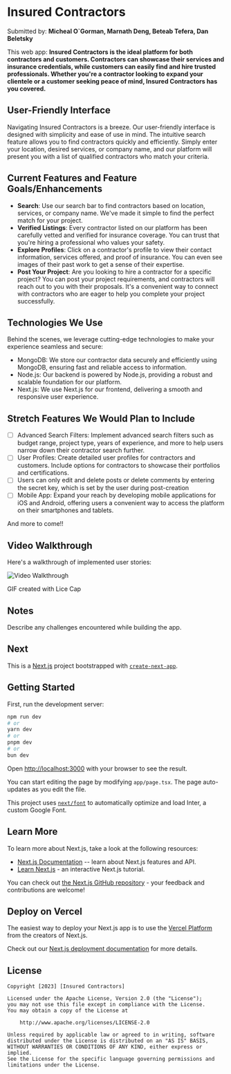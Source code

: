 # Insured Contractors

Submitted by: **Micheal O`Gorman, Marnath Deng, Beteab Tefera, Dan Beletsky**

This web app: **Insured Contractors is the ideal platform for both contractors and customers. Contractors can showcase their services and insurance credentials, while customers can easily find and hire trusted professionals. Whether you're a contractor looking to expand your clientele or a customer seeking peace of mind, Insured Contractors has you covered.**

## User-Friendly Interface
Navigating Insured Contractors is a breeze. Our user-friendly interface is designed with simplicity and ease of use in mind. The intuitive search feature allows you to find contractors quickly and efficiently. Simply enter your location, desired services, or company name, and our platform will present you with a list of qualified contractors who match your criteria.

## Current Features and Feature Goals/Enhancements 
- **Search**: Use our search bar to find contractors based on location, services, or company name. We've made it simple to find the perfect match for your project.
- **Verified Listings**: Every contractor listed on our platform has been carefully vetted and verified for insurance coverage. You can trust that you're hiring a professional who values your safety.
- **Explore Profiles**: Click on a contractor's profile to view their contact information, services offered, and proof of insurance. You can even see images of their past work to get a sense of their expertise.
- **Post Your Project**: Are you looking to hire a contractor for a specific project? You can post your project requirements, and contractors will reach out to you with their proposals. It's a convenient way to connect with contractors who are eager to help you complete your project successfully.
## Technologies We Use
Behind the scenes, we leverage cutting-edge technologies to make your experience seamless and secure:
- MongoDB: We store our contractor data securely and efficiently using MongoDB, ensuring fast and reliable access to information.
- Node.js: Our backend is powered by Node.js, providing a robust and scalable foundation for our platform.
- Next.js: We use Next.js for our frontend, delivering a smooth and responsive user experience.

## Stretch Features We Would Plan to Include
- [ ] Advanced Search Filters: Implement advanced search filters such as budget range, project type, years of experience, and more to help users narrow down their contractor search further.
- [ ] User Profiles: Create detailed user profiles for contractors and customers. Include options for contractors to showcase their portfolios and certifications.
- [ ] Users can only edit and delete posts or delete comments by entering the secret key, which is set by the user during post-creation
- [ ] Mobile App: Expand your reach by developing mobile applications for iOS and Android, offering users a convenient way to access the platform on their smartphones and tablets.

And more to come!!
## Video Walkthrough

Here's a walkthrough of implemented user stories:

<img src='' title='Video Walkthrough' width='' alt='Video Walkthrough' />

<!-- Replace this with whatever GIF tool you used! -->
GIF created with Lice Cap 
<!-- Recommended tools:
[Kap](https://getkap.co/) for macOS
[ScreenToGif](https://www.screentogif.com/) for Windows
[peek](https://github.com/phw/peek) for Linux. -->

## Notes

Describe any challenges encountered while building the app.


## Next
This is a [Next.js](https://nextjs.org/) project bootstrapped with [`create-next-app`](https://github.com/vercel/next.js/tree/canary/packages/create-next-app).

## Getting Started

First, run the development server:

```bash
npm run dev
# or
yarn dev
# or
pnpm dev
# or
bun dev
```

Open [http://localhost:3000](http://localhost:3000) with your browser to see the result.

You can start editing the page by modifying `app/page.tsx`. The page auto-updates as you edit the file.

This project uses [`next/font`](https://nextjs.org/docs/basic-features/font-optimization) to automatically optimize and load Inter, a custom Google Font.

## Learn More

To learn more about Next.js, take a look at the following resources:

- [Next.js Documentation](https://nextjs.org/docs) -- learn about Next.js features and API.
- [Learn Next.js](https://nextjs.org/learn) - an interactive Next.js tutorial.

You can check out [the Next.js GitHub repository](https://github.com/vercel/next.js/) - your feedback and contributions are welcome!

## Deploy on Vercel

The easiest way to deploy your Next.js app is to use the [Vercel Platform](https://vercel.com/new?utm_medium=default-template&filter=next.js&utm_source=create-next-app&utm_campaign=create-next-app-readme) from the creators of Next.js.

Check out our [Next.js deployment documentation](https://nextjs.org/docs/deployment) for more details.



## License

    Copyright [2023] [Insured Contractors]

    Licensed under the Apache License, Version 2.0 (the "License");
    you may not use this file except in compliance with the License.
    You may obtain a copy of the License at

        http://www.apache.org/licenses/LICENSE-2.0

    Unless required by applicable law or agreed to in writing, software
    distributed under the License is distributed on an "AS IS" BASIS,
    WITHOUT WARRANTIES OR CONDITIONS OF ANY KIND, either express or implied.
    See the License for the specific language governing permissions and
    limitations under the License.
